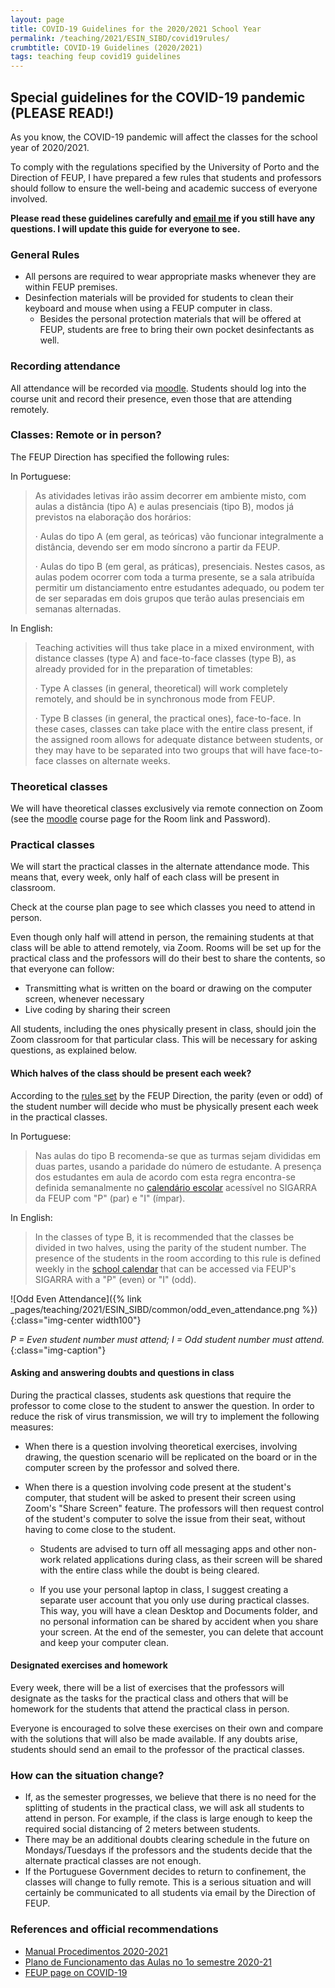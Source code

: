 ```yaml
---
layout: page
title: COVID-19 Guidelines for the 2020/2021 School Year
permalink: /teaching/2021/ESIN_SIBD/covid19rules/
crumbtitle: COVID-19 Guidelines (2020/2021)
tags: teaching feup covid19 guidelines
---
```



## Special guidelines for the COVID-19 pandemic (PLEASE READ!)

As you know, the COVID-19 pandemic will affect the classes for the school year of 2020/2021. 

To comply with the regulations specified by the University of Porto and the Direction of FEUP, I have prepared a few rules that students and professors should follow to ensure the well-being and academic success of everyone involved.

**Please read these guidelines carefully and [email me](mailto:jrsilva@fe.up.pt) if you still have any questions. I will update this guide for everyone to see.**


### General Rules



- All persons are required to wear appropriate masks whenever they are within FEUP premises.
- Desinfection materials will be provided for students to clean their keyboard and mouse when using a FEUP computer in class.
	- Besides the personal protection materials that will be offered at FEUP, students are free to bring their own pocket desinfectants as well.



###  Recording attendance

All attendance will be recorded via [moodle](https://moodle.up.pt). Students should log into the course unit and record their presence, even those that are attending remotely.

### Classes: Remote or in person?


The FEUP Direction has specified the following rules:



In Portuguese:

> As atividades letivas irão assim decorrer em ambiente misto, com aulas a distância (tipo A) e aulas presenciais (tipo B), modos já previstos na elaboração dos horários:
>
>  
>
> ·     Aulas do tipo A (em geral, as teóricas) vão funcionar integralmente a distância, devendo ser em modo síncrono a partir da FEUP. 
>
> ·     Aulas do tipo B (em geral, as práticas), presenciais. Nestes casos, as aulas podem ocorrer com toda a turma presente, se a sala atribuída permitir um distanciamento entre estudantes adequado, ou podem ter de ser separadas em dois grupos que terão aulas presenciais em semanas alternadas.



In English:




> Teaching activities will thus take place in a mixed environment, with distance classes (type A) and face-to-face classes (type B), as already provided for in the preparation of timetables:
>
> 
>
> ·      Type A classes (in general, theoretical) will work completely remotely, and should be in synchronous mode from FEUP.
>
> 
>
> ·      Type B classes (in general, the practical ones), face-to-face. In these cases, classes can take place with the entire class present, if the assigned room allows for adequate distance between students, or they may have to be separated into two groups that will have face-to-face classes on alternate weeks.



### Theoretical classes 

We will have theoretical classes exclusively via remote connection on Zoom (see the [moodle](https://moodle.up.pt) course page for the Room link and Password).


### Practical classes



We will start the practical classes in the alternate attendance mode. This means that, every week, only half of each class will be present in classroom. 

Check at the course plan page to see which classes you need to attend in person.

Even though only half will attend in person, the remaining students at that class will be able to attend remotely, via Zoom. Rooms will be set up for the practical class and the professors will do their best to share the contents, so that everyone can follow:

- Transmitting what is written on the board or drawing on the computer screen, whenever necessary
- Live coding by sharing their screen

All students, including the ones physically present in class, should join the Zoom classroom for that particular class. This will be necessary for asking questions, as explained below.

#### Which halves of the class should be present each week?

According to the [rules set](https://paginas.fe.up.pt/~covid19/wp-content/uploads/2020/09/2020_09_14-FEUP_Plano-Funcionamento-Aulas-1º-semestre-2020-21_pt.pdf) by the FEUP Direction, the parity (even or odd) of the student number will decide who must be physically present each week in the practical classes.

In Portuguese:

> Nas aulas do tipo B recomenda-se que as turmas sejam divididas em duas partes, usando a paridade do número de estudante. A presença dos estudantes em aula de acordo com esta regra encontra-se definida semanalmente no [calendário escolar](https://sigarra.up.pt/feup/pt/web_gessi_docs.download_file?p_name=F-605574312/Calend_Outros.pdf) acessível no SIGARRA da FEUP com "P" (par) e "I" (ímpar).

In English:

> In the classes of type B, it is recommended that the classes be divided in two halves, using the parity of the student number. The presence of the students in the room according to this rule is defined weekly in the [school calendar](https://sigarra.up.pt/feup/pt/web_gessi_docs.download_file?p_name=F-605574312/Calend_Outros.pdf) that can be accessed via FEUP's SIGARRA with a "P" (even) or "I" (odd).


![Odd Even Attendance]({% link _pages/teaching/2021/ESIN_SIBD/common/odd_even_attendance.png %}){:class="img-center width100"}

*P = Even student number must attend; I = Odd student number must attend.*{:class="img-caption"}

#### Asking and answering doubts and questions in class


During the practical classes, students ask questions that require the professor to come close to the student to answer the question. In order to reduce the risk of virus transmission, we will try to implement the following measures:

- When there is a question involving theoretical exercises, involving drawing, the question scenario will be replicated on the board or in the computer screen by the professor and solved there.

- When there is a question involving code present at the student's computer, that student will be asked to present their screen using Zoom's "Share Screen" feature. The professors will then request control of the student's computer to solve the issue from their seat, without having to come close to the student. 

  - Students are advised to turn off all messaging apps and other non-work related applications during class, as their screen will be shared with the entire class while the doubt is being cleared. 

  - If you use your personal laptop in class, I suggest creating a separate user account that you only use during practical classes. This way, you will have a clean Desktop and Documents folder, and no personal information can be shared by accident when you share your screen. At the end of the semester, you can delete that account and keep your computer clean.

#### Designated exercises and homework

Every week, there will be a list of exercises that the professors will designate as the tasks for the practical class and others that will be homework for the students that attend the practical class in person. 

Everyone is encouraged to solve these exercises on their own and compare with the solutions that will also be made available. If any doubts arise, students should send an email to the professor of the practical classes.

### How can the situation change?

- If, as the semester progresses, we believe that there is no need for the splitting of students in the practical class, we will ask all students to attend in person. For example, if the class is large enough to keep the required social distancing of 2 meters between students.
- There may be an additional doubts clearing schedule in the future on Mondays/Tuesdays if the professors and the students decide that the alternate practical classes are not enough.
- If the Portuguese Government decides to return to confinement, the classes will change to fully remote. This is a serious situation and will certainly be communicated to all students via email by the Direction of FEUP.

### References and official recommendations 


- [Manual Procedimentos 2020-2021](https://paginas.fe.up.pt/~covid19/wp-content/uploads/2020/09/2020_09_14_FEUP_Medidas-Procedimentos-2020-21_pt.pdf)
- [Plano de Funcionamento das Aulas no 1o semestre 2020-21](https://paginas.fe.up.pt/~covid19/wp-content/uploads/2020/09/2020_09_14-FEUP_Plano-Funcionamento-Aulas-1º-semestre-2020-21_pt.pdf)
- [FEUP page on COVID-19](https://paginas.fe.up.pt/~covid19/)









